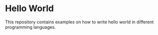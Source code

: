 # Hello World
This repository contains examples on how to write hello world in different programming languages.
